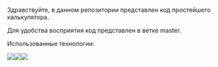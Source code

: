 Здравствуйте, в данном репозитории представлен код простейшего калькулятора.

Для удобства восприятия код представлен в ветке master.

Использованные технологии:


<img src="https://img.shields.io/badge/JavaScript-yellow?style=for-the-badge&logo=JavaScript&logoColor=black"/><img src="https://img.shields.io/badge/Node.js-red?style=for-the-badge&logo=Node.js&logoColor=green"/><img src="https://img.shields.io/badge/Express-gray?style=for-the-badge&logo=Express&logoColor=green"/>
